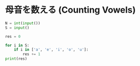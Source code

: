 # 母音を数える (Counting Vowels)

```python
N = int(input())
S = input()

res = 0

for i in S:
    if i in ['a', 'e', 'i', 'o', 'u']:
        res += 1
print(res)
```
